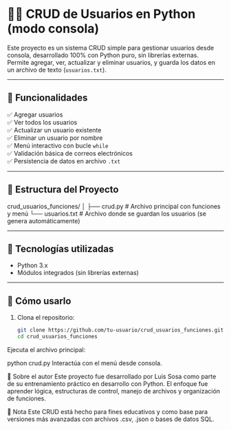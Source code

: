 # 🧑‍💻 CRUD de Usuarios en Python (modo consola)

Este proyecto es un sistema CRUD simple para gestionar usuarios desde consola, desarrollado 100% con Python puro, sin librerías externas.  
Permite agregar, ver, actualizar y eliminar usuarios, y guarda los datos en un archivo de texto (`usuarios.txt`).

---

## 🚀 Funcionalidades

✅ Agregar usuarios  
✅ Ver todos los usuarios  
✅ Actualizar un usuario existente  
✅ Eliminar un usuario por nombre  
✅ Menú interactivo con bucle `while`  
✅ Validación básica de correos electrónicos  
✅ Persistencia de datos en archivo `.txt`

---

## 📁 Estructura del Proyecto

crud_usuarios_funciones/
│
├── crud.py # Archivo principal con funciones y menú
└── usuarios.txt # Archivo donde se guardan los usuarios (se genera automáticamente)


---

## 🧩 Tecnologías utilizadas

- Python 3.x
- Módulos integrados (sin librerías externas)

---

## 🧪 Cómo usarlo

1. Clona el repositorio:
   ```bash
   git clone https://github.com/tu-usuario/crud_usuarios_funciones.git
   cd crud_usuarios_funciones

Ejecuta el archivo principal:

python crud.py
Interactúa con el menú desde consola.

🧠 Sobre el autor
Este proyecto fue desarrollado por Luis Sosa como parte de su entrenamiento práctico en desarrollo con Python.
El enfoque fue aprender lógica, estructuras de control, manejo de archivos y organización de funciones.

📌 Nota
Este CRUD está hecho para fines educativos y como base para versiones más avanzadas con archivos .csv, .json o bases de datos SQL.